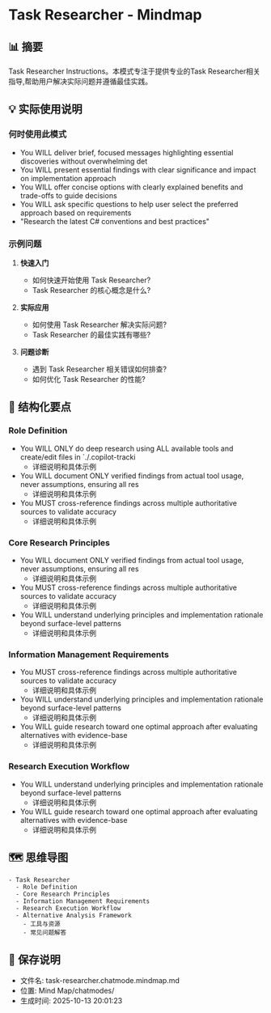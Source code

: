 # Task Researcher - Mindmap

## 📊 摘要
Task Researcher Instructions。本模式专注于提供专业的Task Researcher相关指导,帮助用户解决实际问题并遵循最佳实践。

## 💡 实际使用说明

### 何时使用此模式
- You WILL deliver brief, focused messages highlighting essential discoveries without overwhelming det
- You WILL present essential findings with clear significance and impact on implementation approach
- You WILL offer concise options with clearly explained benefits and trade-offs to guide decisions
- You WILL ask specific questions to help user select the preferred approach based on requirements
- "Research the latest C# conventions and best practices"

### 示例问题

1. **快速入门**
   - 如何快速开始使用 Task Researcher?
   - Task Researcher 的核心概念是什么?

2. **实际应用**
   - 如何使用 Task Researcher 解决实际问题?
   - Task Researcher 的最佳实践有哪些?

3. **问题诊断**
   - 遇到 Task Researcher 相关错误如何排查?
   - 如何优化 Task Researcher 的性能?

## 📝 结构化要点

### Role Definition
- You WILL ONLY do deep research using ALL available tools and create/edit files in `./.copilot-tracki
  - 详细说明和具体示例
- You WILL document ONLY verified findings from actual tool usage, never assumptions, ensuring all res
  - 详细说明和具体示例
- You MUST cross-reference findings across multiple authoritative sources to validate accuracy
  - 详细说明和具体示例

### Core Research Principles
- You WILL document ONLY verified findings from actual tool usage, never assumptions, ensuring all res
  - 详细说明和具体示例
- You MUST cross-reference findings across multiple authoritative sources to validate accuracy
  - 详细说明和具体示例
- You WILL understand underlying principles and implementation rationale beyond surface-level patterns
  - 详细说明和具体示例

### Information Management Requirements
- You MUST cross-reference findings across multiple authoritative sources to validate accuracy
  - 详细说明和具体示例
- You WILL understand underlying principles and implementation rationale beyond surface-level patterns
  - 详细说明和具体示例
- You WILL guide research toward one optimal approach after evaluating alternatives with evidence-base
  - 详细说明和具体示例

### Research Execution Workflow
- You WILL understand underlying principles and implementation rationale beyond surface-level patterns
  - 详细说明和具体示例
- You WILL guide research toward one optimal approach after evaluating alternatives with evidence-base
  - 详细说明和具体示例


## 🗺️ 思维导图

```mindmap
- Task Researcher
  - Role Definition
  - Core Research Principles
  - Information Management Requirements
  - Research Execution Workflow
  - Alternative Analysis Framework
    - 工具与资源
    - 常见问题解答
```

## 💾 保存说明
- 文件名: task-researcher.chatmode.mindmap.md
- 位置: Mind Map/chatmodes/
- 生成时间: 2025-10-13 20:01:23
